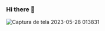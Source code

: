 ### Hi there 👋
![Captura de tela 2023-05-28 013831](https://github.com/laisefarias/laisefarias/assets/134656901/f439a709-2aa4-4640-8ee2-849b36be4ed9)

<!--
**laisefarias/laisefarias** is a ✨ _special_ ✨ repository because its `README.md` (this file) appears on your GitHub profile.

Here are some ideas to get you started:

- 🔭 I’m currently working on ...
- 🌱 I’m currently learning ...
- 👯 I’m looking to collaborate on ...
- 🤔 I’m looking for help with ...
- 💬 Ask me about ...
- 📫 How to reach me: ...
- 😄 Pronouns: ...
- ⚡ Fun fact: ...
-->
